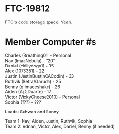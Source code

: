 # FTC-19812
FTC's code storage space. Yeah.
# Member Computer #s
Charles (Breathing01) - Personal <br>
Nav (lmaoNebula) - "20" <br>
Daniel (chillydogs1) - 35 <br>
Alex (1076351) - 22 <br>
Justin (JustinBustinOACodin) - 33 <br>
Ruthvik (Betra/Garuda) - 25 <br>
Benny (grimaceshake) - 26 <br>
Aiden (AjDjDuarte) - 17 <br>
Victor (VickyCheese2010) - Personal <br>
Sophia (???) - ??? <br>

Leads: Sehwan and Benny <br>

Team 1: Nav, Aiden, Justin, Ruthvik, Sophia <br>
Team 2: Adnan, Victor, Alex, Daniel, Benny (if needed)
